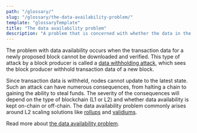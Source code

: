 ```yaml
---
path: "/glossary/"
slug: "/glossary/the-data-availability-problem/"
template: "glossaryTemplate"
title: "The data availability problem"
description: "A problem that is concerned with whether the data in the proposed block can be verified that it is available."
---
```


The problem with data availability occurs when the transaction data for a newly proposed block cannot be downloaded and verified. This type of attack by a block producer is called a [data withholding attack](https://celestia.org/glossary/data-withholding-attack), which sees the block producer withhold transaction data of a new block.

Since transaction data is withheld, nodes cannot update to the latest state. Such an attack can have numerous consequences, from halting a chain to gaining the ability to steal funds. The severity of the consequences will depend on the type of blockchain (L1 or L2) and whether data availability is kept on-chain or off-chain. The data availability problem commonly arises around L2 scaling solutions like [rollups](https://celestia.org/glossary/rollup) and [validiums](https://celestia.org/glossary/validium).

Read more about [the data availability problem](https://coinmarketcap.com/alexandria/article/what-is-data-availability/).
